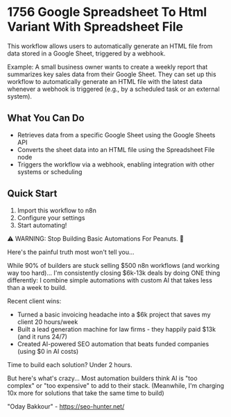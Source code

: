 # 1756 Google Spreadsheet To Html Variant With Spreadsheet File

This workflow allows users to automatically generate an HTML file from data stored in a Google Sheet, triggered by a webhook.

Example: A small business owner wants to create a weekly report that summarizes key sales data from their Google Sheet. They can set up this workflow to automatically generate an HTML file with the latest data whenever a webhook is triggered (e.g., by a scheduled task or an external system).

## What You Can Do
- Retrieves data from a specific Google Sheet using the Google Sheets API
- Converts the sheet data into an HTML file using the Spreadsheet File node
- Triggers the workflow via a webhook, enabling integration with other systems or scheduling

## Quick Start
1. Import this workflow to n8n
2. Configure your settings
3. Start automating!

⚠️ WARNING: Stop Building Basic Automations For Peanuts. 🚫

Here's the painful truth most won't tell you...

While 90% of builders are stuck selling $500 n8n workflows (and working way too hard)...
I'm consistently closing $6k-13k deals by doing ONE thing differently:
I combine simple automations with custom AI that takes less than a week to build.

Recent client wins:
* Turned a basic invoicing headache into a $6k project that saves my client 20 hours/week
* Built a lead generation machine for law firms - they happily paid $13k (and it runs 24/7)
* Created AI-powered SEO automation that beats funded companies (using $0 in AI costs)

Time to build each solution? Under 2 hours.

But here's what's crazy...
Most automation builders think AI is "too complex" or "too expensive" to add to their stack.
(Meanwhile, I'm charging 10x more for solutions that take the same time to build)

"Oday Bakkour" - https://seo-hunter.net/
